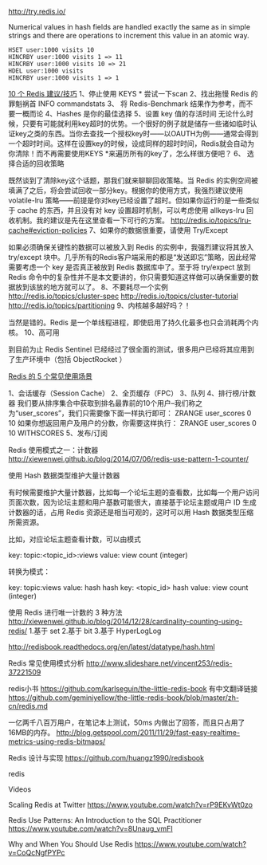 http://try.redis.io/

Numerical values in hash fields are handled exactly the same as in simple strings and there are operations to increment this value in an atomic way.


    HSET user:1000 visits 10
    HINCRBY user:1000 visits 1 => 11
    HINCRBY user:1000 visits 10 => 21
    HDEL user:1000 visits
    HINCRBY user:1000 visits 1 => 1












[10 个 Redis 建议/技巧](http://blog.jobbole.com/88170/)
1、停止使用 KEYS * 尝试一下scan
2、找出拖慢 Redis 的罪魁祸首
INFO commandstats
3、 将 Redis-Benchmark 结果作为参考，而不要一概而论
4、Hashes 是你的最佳选择
5、设置 key 值的存活时间
无论什么时候，只要有可能就利用key超时的优势。一个很好的例子就是储存一些诸如临时认证key之类的东西。当你去查找一个授权key时——以OAUTH为例——通常会得到一个超时时间。这样在设置key的时候，设成同样的超时时间，Redis就会自动为你清除！而不再需要使用KEYS *来遍历所有的key了，怎么样很方便吧？
6、 选择合适的回收策略

既然谈到了清除key这个话题，那我们就来聊聊回收策略。当 Redis 的实例空间被填满了之后，将会尝试回收一部分key。根据你的使用方式，我强烈建议使用 volatile-lru 策略——前提是你对key已经设置了超时。但如果你运行的是一些类似于 cache 的东西，并且没有对 key 设置超时机制，可以考虑使用 allkeys-lru 回收机制。我的建议是先在这里查看一下可行的方案。
http://redis.io/topics/lru-cache#eviction-policies
7、如果你的数据很重要，请使用 Try/Except

如果必须确保关键性的数据可以被放入到 Redis 的实例中，我强烈建议将其放入 try/except 块中。几乎所有的Redis客户端采用的都是“发送即忘”策略，因此经常需要考虑一个 key 是否真正被放到 Redis 数据库中了。至于将 try/expect 放到 Redis 命令中的复杂性并不是本文要讲的，你只需要知道这样做可以确保重要的数据放到该放的地方就可以了。
8、不要耗尽一个实例
http://redis.io/topics/cluster-spec
http://redis.io/topics/cluster-tutorial
http://redis.io/topics/partitioning
9、内核越多越好吗？！

当然是错的。Redis 是一个单线程进程，即使启用了持久化最多也只会消耗两个内核。
10、高可用

到目前为止 Redis Sentinel 已经经过了很全面的测试，很多用户已经将其应用到了生产环境中（包括 ObjectRocket ）

[Redis 的 5 个常见使用场景](http://blog.jobbole.com/88383/)

1、会话缓存（Session Cache）
2、全页缓存（FPC）
3、队列
4、排行榜/计数器
我们要从排序集合中获取到排名最靠前的10个用户–我们称之为“user_scores”，我们只需要像下面一样执行即可：
ZRANGE user_scores 0 10
如果你想返回用户及用户的分数，你需要这样执行：
ZRANGE user_scores 0 10 WITHSCORES
5、发布/订阅

Redis 使用模式之一：计数器
http://xiewenwei.github.io/blog/2014/07/06/redis-use-pattern-1-counter/

使用 Hash 数据类型维护大量计数器

有时候需要维护大量计数器，比如每一个论坛主题的查看数，比如每一个用户访问页面次数，因为论坛主题和用户基数可能很大，直接基于论坛主题或用户 ID 生成计数器的话，占用 Redis 资源还是相当可观的，这时可以用 Hash 数据类型压缩所需资源。

比如，对应论坛主题查看计数，可以由模式

  key: topic:<topic_id>:views
  value: view count (integer)

转换为模式：

  key: topic:views
  value: hash
    hash key: <topic_id>
    hash value: view count (integer)

使用 Redis 进行唯一计数的 3 种方法
http://xiewenwei.github.io/blog/2014/12/28/cardinality-counting-using-redis/
1.基于 set
2.基于 bit
3.基于 HyperLogLog


http://redisbook.readthedocs.org/en/latest/datatype/hash.html


Redis 常见使用模式分析
http://www.slideshare.net/vincent253/redis-37221509

redis小书
https://github.com/karlseguin/the-little-redis-book
有中文翻译链接
https://github.com/geminiyellow/the-little-redis-book/blob/master/zh-cn/redis.md

一亿两千八百万用户，在笔记本上测试，50ms 内做出了回答，而且只占用了16MB的内存。
http://blog.getspool.com/2011/11/29/fast-easy-realtime-metrics-using-redis-bitmaps/

Redis 设计与实现
https://github.com/huangz1990/redisbook


redis


Videos

Scaling Redis at Twitter
https://www.youtube.com/watch?v=rP9EKvWt0zo

Redis Use Patterns: An Introduction to the SQL Practitioner
https://www.youtube.com/watch?v=8Unaug_vmFI

Why and When You Should Use Redis
https://www.youtube.com/watch?v=CoQcNgfPYPc